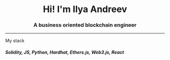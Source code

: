 <h1 align="center">Hi! I'm Ilya Andreev</h1>
<h3 align="center">A business oriented blockchain engineer</h3>

<hr>

<p>My stack</p>
<p align="left">
    <h5>Solidity, JS, Python, Hardhat, Ethers.js, Web3.js, React</h5>
</p>



